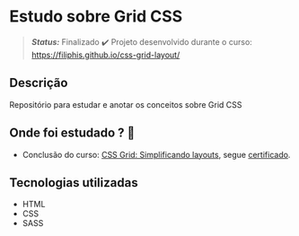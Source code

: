 <!-- :heavy_check_mark: -->
<!-- :construction: -->
# Estudo sobre Grid CSS
> **_Status:_** Finalizado :heavy_check_mark:
> Projeto desenvolvido durante o curso: https://filiphis.github.io/css-grid-layout/

<!-- > **_Status:_** Em andamento :construction: -->

## Descrição

Repositório para estudar e anotar os conceitos sobre Grid CSS

## Onde foi estudado ?  :scroll:

* Conclusão do curso: [CSS Grid: Simplificando layouts](https://cursos.alura.com.br/course/css-grid-layout), segue [certificado](https://cursos.alura.com.br/certificate/luiz-fsilveira/css-grid-layout).


## Tecnologias utilizadas
* HTML
* CSS
* SASS


